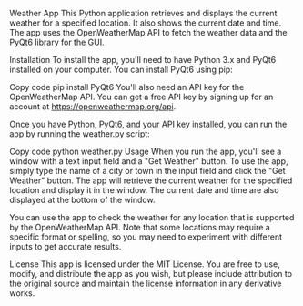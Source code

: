 Weather App
This Python application retrieves and displays the current weather for a specified location. It also shows the current date and time. The app uses the OpenWeatherMap API to fetch the weather data and the PyQt6 library for the GUI.

Installation
To install the app, you'll need to have Python 3.x and PyQt6 installed on your computer. You can install PyQt6 using pip:

Copy code
pip install PyQt6
You'll also need an API key for the OpenWeatherMap API. You can get a free API key by signing up for an account at https://openweathermap.org/api.

Once you have Python, PyQt6, and your API key installed, you can run the app by running the weather.py script:

Copy code
python weather.py
Usage
When you run the app, you'll see a window with a text input field and a "Get Weather" button. To use the app, simply type the name of a city or town in the input field and click the "Get Weather" button. The app will retrieve the current weather for the specified location and display it in the window. The current date and time are also displayed at the bottom of the window.

You can use the app to check the weather for any location that is supported by the OpenWeatherMap API. Note that some locations may require a specific format or spelling, so you may need to experiment with different inputs to get accurate results.

License
This app is licensed under the MIT License. You are free to use, modify, and distribute the app as you wish, but please include attribution to the original source and maintain the license information in any derivative works.



